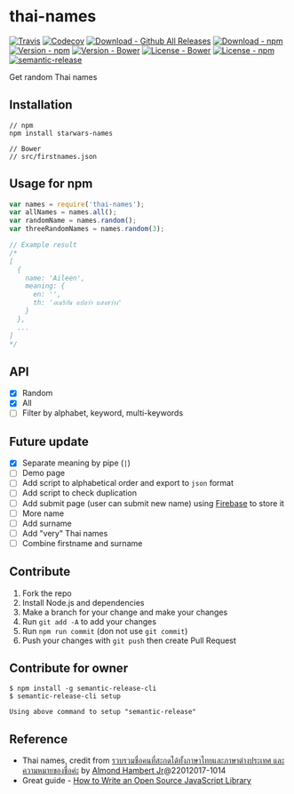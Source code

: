 # thai-names

[![Travis](https://img.shields.io/travis/jojoee/thai-names.svg)](https://travis-ci.org/jojoee/thai-names)
[![Codecov](https://img.shields.io/codecov/c/github/jojoee/thai-names.svg)](https://codecov.io/github/jojoee/thai-names)
[![Download - Github All Releases](https://img.shields.io/github/downloads/jojoee/thai-names/total.svg)]()
[![Download - npm](https://img.shields.io/npm/dt/thai-names.svg)](http://npm-stat.com/charts.html?package=thai-names)
[![Version - npm](https://img.shields.io/npm/v/thai-names.svg)](https://www.npmjs.com/package/thai-names)
[![Version - Bower](https://img.shields.io/bower/v/thai-names.svg)](https://bower.io/search/?q=thai-names)
[![License - Bower](https://img.shields.io/bower/l/thai-names.svg)](http://opensource.org/licenses/MIT)
[![License - npm](https://img.shields.io/npm/l/thai-names.svg)](http://opensource.org/licenses/MIT)
[![semantic-release](https://img.shields.io/badge/%20%20%F0%9F%93%A6%F0%9F%9A%80-semantic--release-e10079.svg?style=flat-square)](https://github.com/semantic-release/semantic-release)

Get random Thai names

## Installation

```
// npm
npm install starwars-names

// Bower
// src/firstnames.json
```

## Usage for npm

```javascript
var names = require('thai-names');
var allNames = names.all();
var randomName = names.random();
var threeRandomNames = names.random(3);

// Example result
/*
[
  {
    name: 'Aileen',
    meaning: {
      en: '',
      th: 'อเมริกัน แปลว่า แสงสว่าง'
    }
  },
  ...
]
*/
```

## API
- [x] Random
- [x] All
- [ ] Filter by alphabet, keyword, multi-keywords

## Future update
- [x] Separate meaning by pipe (`|`)
- [ ] Demo page
- [ ] Add script to alphabetical order and export to `json` format
- [ ] Add script to check duplication
- [ ] Add submit page (user can submit new name) using [Firebase](https://firebase.google.com/) to store it
- [ ] More name
- [ ] Add surname
- [ ] Add "very" Thai names
- [ ] Combine firstname and surname

## Contribute
1. Fork the repo
2. Install Node.js and dependencies
3. Make a branch for your change and make your changes
4. Run `git add -A` to add your changes
5. Run `npm run commit` (don not use `git commit`)
6. Push your changes with `git push` then create Pull Request

## Contribute for owner
```
$ npm install -g semantic-release-cli
$ semantic-release-cli setup

Using above command to setup "semantic-release"
```

## Reference
- Thai names, credit from [รวบรวมชื่อคนที่สะกดได้ทั้งภาษาไทยและภาษาต่างประเทศ และความหมายของชื่อค่ะ](https://pantip.com/topic/31259696) by [Almond Hambert Jr](https://pantip.com/profile/240418)@22012017-1014
- Great guide - [How to Write an Open Source JavaScript Library](https://egghead.io/courses/how-to-write-an-open-source-javascript-library)
